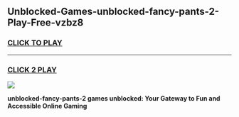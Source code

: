 
## Unblocked-Games-unblocked-fancy-pants-2-Play-Free-vzbz8
<h3>
<a href="https://premium76.site?title=unblocked-fancy-pants-2&ref=12A">CLICK TO PLAY</a></h3>
<hr>

<h3>
<a href="https://premium76.site?title=unblocked-fancy-pants-2&ref=12A">CLICK 2 PLAY</a>
  
</h3>

<a href="https://premium76.site?title=unblocked-fancy-pants-2&ref=12A"><img src="https://clearcache.store/games.png"></a>


**unblocked-fancy-pants-2 games unblocked: Your Gateway to Fun and Accessible Online Gaming**
